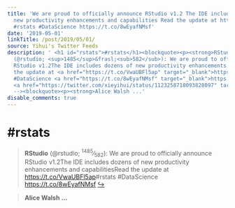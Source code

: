 ```yaml
---
title: 'We are proud to officially announce RStudio v1.2 The IDE includes dozens of
  new productivity enhancements and capabilities Read the update at https://t.co/VwaUBFl5ap
  #rstats #DataScience https://t.co/8wEyafNMsf'
date: '2019-05-01'
linkTitle: /post/2019/05/01/
source: Yihui's Twitter Feeds
description: ' <h1 id="rstats">#rstats</h1><blockquote><p><strong>RStudio</strong>
  (@rstudio; <sup>1485</sup>&frasl;<sub>582</sub>): We are proud to officially announce
  RStudio v1.2The IDE includes dozens of new productivity enhancements and capabilitiesRead
  the update at <a href="https://t.co/VwaUBFl5ap" target="_blank">https://t.co/VwaUBFl5ap</a>#rstats
  #DataScience <a href="https://t.co/8wEyafNMsf" target="_blank">https://t.co/8wEyafNMsf</a>
  <a href="https://twitter.com/xieyihui/status/1123258718093828097" target="_blank">&#8618;</a></p></blockquote><!--
  --><blockquote><p><strong>Alice Walsh ...'
disable_comments: true
---
```

 <h1 id="rstats">#rstats</h1><blockquote><p><strong>RStudio</strong> (@rstudio; <sup>1485</sup>&frasl;<sub>582</sub>): We are proud to officially announce RStudio v1.2The IDE includes dozens of new productivity enhancements and capabilitiesRead the update at <a href="https://t.co/VwaUBFl5ap" target="_blank">https://t.co/VwaUBFl5ap</a>#rstats #DataScience <a href="https://t.co/8wEyafNMsf" target="_blank">https://t.co/8wEyafNMsf</a> <a href="https://twitter.com/xieyihui/status/1123258718093828097" target="_blank">&#8618;</a></p></blockquote><!-- --><blockquote><p><strong>Alice Walsh ...